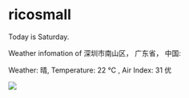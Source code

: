 # ricosmall

Today is Saturday.

Weather infomation of 深圳市南山区， 广东省， 中国: 

Weather: 晴, Temperature: 22 ℃ , Air Index: 31 优

<img src="https://github-readme-stats.vercel.app/api?username=ricosmall&show_icons=true" />
